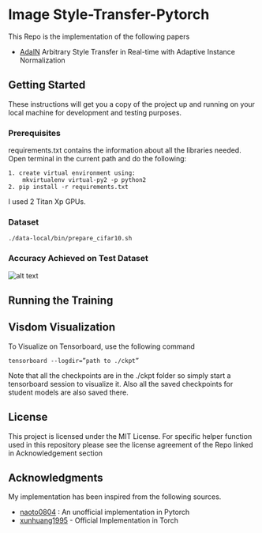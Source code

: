 # Image Style-Transfer-Pytorch
This Repo is the implementation of the following papers

* [AdaIN](https://arxiv.org/abs/1703.06868) Arbitrary Style Transfer in Real-time with Adaptive Instance Normalization


## Getting Started

These instructions will get you a copy of the project up and running on your local machine for development and testing purposes. 

### Prerequisites

requirements.txt contains the information about all the libraries needed. Open terminal in the current path and do the following:
```
1. create virtual environment using:
    mkvirtualenv virtual-py2 -p python2
2. pip install -r requirements.txt
```
I used 2 Titan Xp GPUs. 

### Dataset 

```
./data-local/bin/prepare_cifar10.sh
```

###  Accuracy Achieved on Test Dataset

![alt text](https://github.com/iSarmad/Style-Transfer-Pytorch/blob/master/Result%20Images/wstyle%20one/Test/alpha1.png)



## Running the Training 





## Visdom Visualization
To Visualize on Tensorboard, use the following command 
```
tensorboard --logdir=”path to ./ckpt”
```
Note that all the checkpoints are in the ./ckpt folder so simply start a tensorboard session to visualize it. Also all the saved checkpoints for student models are also saved there.



## License

This project is licensed under the MIT License. 
For specific helper function used in this repository please see the license agreement of the Repo linked in Acknowledgement section
## Acknowledgments
My implementation has been inspired from the following sources.

* [naoto0804](https://github.com/naoto0804/pytorch-AdaIN) : An unofficial implementation in Pytorch
* [xunhuang1995](https://github.com/xunhuang1995/AdaIN-style) - Official Implementation in Torch
